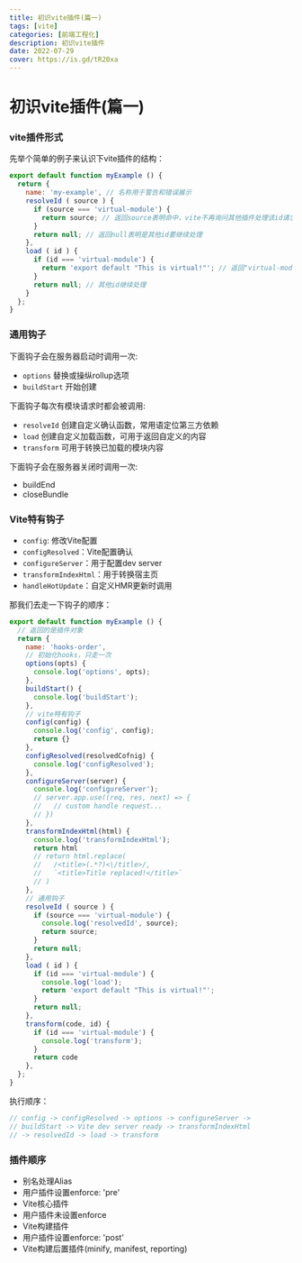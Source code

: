 ```yaml
---
title: 初识vite插件(篇一)
tags: [vite]
categories: [前端工程化]
description: 初识vite插件
date: 2022-07-29
cover: https://is.gd/tR20xa
---
```


# 初识vite插件(篇一)

### vite插件形式
先举个简单的例子来认识下vite插件的结构：
~~~js
export default function myExample () {
  return {
    name: 'my-example', // 名称用于警告和错误展示
    resolveId ( source ) {
      if (source === 'virtual-module') {
        return source; // 返回source表明命中，vite不再询问其他插件处理该id请求
      }
      return null; // 返回null表明是其他id要继续处理
    },
    load ( id ) {
      if (id === 'virtual-module') {
        return 'export default "This is virtual!"'; // 返回"virtual-module"模块源码
      }
      return null; // 其他id继续处理
    }
  };
}
~~~

### 通用钩子

下面钩子会在服务器启动时调用一次:

- `options` 替换或操纵rollup选项
- `buildStart` 开始创建

下面钩子每次有模块请求时都会被调用:

- `resolveId` 创建自定义确认函数，常用语定位第三方依赖
- `load` 创建自定义加载函数，可用于返回自定义的内容
- `transform` 可用于转换已加载的模块内容

下面钩子会在服务器关闭时调用一次:

- buildEnd
- closeBundle

### Vite特有钩子

- `config`: 修改Vite配置
- `configResolved`：Vite配置确认
- `configureServer`：用于配置dev server
- `transformIndexHtml`：用于转换宿主页
- `handleHotUpdate`：自定义HMR更新时调用

那我们去走一下钩子的顺序：

~~~js
export default function myExample () {
  // 返回的是插件对象
  return {
    name: 'hooks-order', 
    // 初始化hooks，只走一次
    options(opts) {
      console.log('options', opts);
    },
    buildStart() {
      console.log('buildStart');
    },
    // vite特有钩子
    config(config) {
      console.log('config', config);
      return {}
    },
    configResolved(resolvedCofnig) {
      console.log('configResolved');
    },
    configureServer(server) {
      console.log('configureServer');
      // server.app.use((req, res, next) => {
      //   // custom handle request...
      // })
    },
    transformIndexHtml(html) {
      console.log('transformIndexHtml');
      return html
      // return html.replace(
      //   /<title>(.*?)<\/title>/,
      //   `<title>Title replaced!</title>`
      // )
    },
    // 通用钩子
    resolveId ( source ) {
      if (source === 'virtual-module') {
        console.log('resolvedId', source);
        return source; 
      }
      return null; 
    },
    load ( id ) {
      if (id === 'virtual-module') {
        console.log('load');
        return 'export default "This is virtual!"';
      }
      return null;
    },
    transform(code, id) {
      if (id === 'virtual-module') {
        console.log('transform');
      }
      return code
    },
  };
}
~~~
执行顺序：
~~~js
// config -> configResolved -> options -> configureServer -> 
// buildStart -> Vite dev server ready -> transformIndexHtml 
// -> resolvedId -> load -> transform
~~~

### 插件顺序

- 别名处理Alias
- 用户插件设置enforce: 'pre'
- Vite核心插件
- 用户插件未设置enforce
- Vite构建插件
- 用户插件设置enforce: 'post'
- Vite构建后置插件(minify, manifest, reporting)
